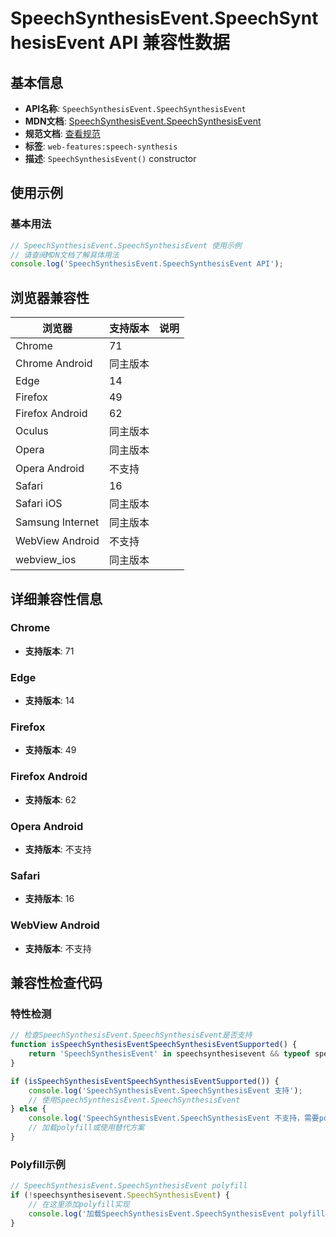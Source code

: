 # SpeechSynthesisEvent.SpeechSynthesisEvent API 兼容性数据

## 基本信息

- **API名称**: `SpeechSynthesisEvent.SpeechSynthesisEvent`
- **MDN文档**: [SpeechSynthesisEvent.SpeechSynthesisEvent](https://developer.mozilla.org/docs/Web/API/SpeechSynthesisEvent/SpeechSynthesisEvent)
- **规范文档**: [查看规范](https://webaudio.github.io/web-speech-api/#dom-speechsynthesisevent-speechsynthesisevent)
- **标签**: `web-features:speech-synthesis`
- **描述**: `SpeechSynthesisEvent()` constructor

## 使用示例

### 基本用法

```javascript
// SpeechSynthesisEvent.SpeechSynthesisEvent 使用示例
// 请查阅MDN文档了解具体用法
console.log('SpeechSynthesisEvent.SpeechSynthesisEvent API');
```

## 浏览器兼容性

| 浏览器 | 支持版本 | 说明 |
|--------|----------|------|
| Chrome | 71 |  |
| Chrome Android | 同主版本 |  |
| Edge | 14 |  |
| Firefox | 49 |  |
| Firefox Android | 62 |  |
| Oculus | 同主版本 |  |
| Opera | 同主版本 |  |
| Opera Android | 不支持 |  |
| Safari | 16 |  |
| Safari iOS | 同主版本 |  |
| Samsung Internet | 同主版本 |  |
| WebView Android | 不支持 |  |
| webview_ios | 同主版本 |  |

## 详细兼容性信息

### Chrome

- **支持版本**: 71

### Edge

- **支持版本**: 14

### Firefox

- **支持版本**: 49

### Firefox Android

- **支持版本**: 62

### Opera Android

- **支持版本**: 不支持

### Safari

- **支持版本**: 16

### WebView Android

- **支持版本**: 不支持

## 兼容性检查代码

### 特性检测

```javascript
// 检查SpeechSynthesisEvent.SpeechSynthesisEvent是否支持
function isSpeechSynthesisEventSpeechSynthesisEventSupported() {
    return 'SpeechSynthesisEvent' in speechsynthesisevent && typeof speechsynthesisevent.SpeechSynthesisEvent === 'function';
}

if (isSpeechSynthesisEventSpeechSynthesisEventSupported()) {
    console.log('SpeechSynthesisEvent.SpeechSynthesisEvent 支持');
    // 使用SpeechSynthesisEvent.SpeechSynthesisEvent
} else {
    console.log('SpeechSynthesisEvent.SpeechSynthesisEvent 不支持，需要polyfill');
    // 加载polyfill或使用替代方案
}
```

### Polyfill示例

```javascript
// SpeechSynthesisEvent.SpeechSynthesisEvent polyfill
if (!speechsynthesisevent.SpeechSynthesisEvent) {
    // 在这里添加polyfill实现
    console.log('加载SpeechSynthesisEvent.SpeechSynthesisEvent polyfill');
}
```

